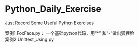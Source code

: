 # Python_Daily_Exercise
Just Record Some Useful Python Exercises

案例1 FoxFace.py：
    一个基础python代码，用“*” 和“-”做出狐狸脸<br>
案例2 Unittest_Using.py

